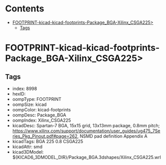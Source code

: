 



Contents
========

* [FOOTPRINT-kicad-kicad-footprints-Package_BGA-Xilinx_CSGA225>](#footprint-kicad-kicad-footprints-package_bga-xilinx_csga225)
	* [Tags](#tags)

# FOOTPRINT-kicad-kicad-footprints-Package_BGA-Xilinx_CSGA225>

## Tags

- index: 8998
- hexID: 
- oompType: FOOTPRINT
- oompSize: kicad
- oompColor: kicad-footprints
- oompDesc: Package_BGA
- oompIndex: Xilinx_CSGA225
- kicadDesc: Spartan-7 BGA, 15x15 grid, 13x13mm package, 0.8mm pitch; https://www.xilinx.com/support/documentation/user_guides/ug475_7Series_Pkg_Pinout.pdf#page=262, NSMD pad definition Appendix A
- kicadTags: BGA 225 0.8 CSGA225
- kicadAttr: smd
- kicad3DModel: ${KICAD6_3DMODEL_DIR}/Package_BGA.3dshapes/Xilinx_CSGA225.wrl
